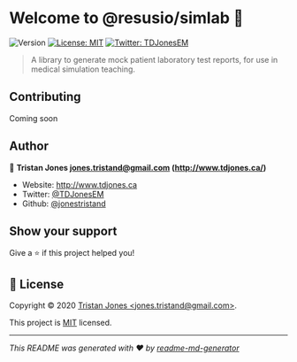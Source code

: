 # Welcome to @resusio/simlab 👋
![Version](https://img.shields.io/badge/version-0.4.0-blue.svg?cacheSeconds=2592000)
[![License: MIT](https://img.shields.io/badge/License-MIT-yellow.svg)](https://opensource.org/licenses/MIT)
[![Twitter: TDJonesEM](https://img.shields.io/twitter/follow/TDJonesEM.svg?style=social)](https://twitter.com/TDJonesEM)

> A library to generate mock patient laboratory test reports, for use in medical simulation teaching.

## Contributing
Coming soon

## Author

👤 **Tristan Jones <jones.tristand@gmail.com> (http://www.tdjones.ca/)**

* Website: http://www.tdjones.ca
* Twitter: [@TDJonesEM](https://twitter.com/TDJonesEM)
* Github: [@jonestristand](https://github.com/jonestristand)

## Show your support

Give a ⭐️ if this project helped you!

## 📝 License

Copyright © 2020 [Tristan Jones &lt;jones.tristand@gmail.com&gt;](https://github.com/jonestristand).

This project is [MIT](https://opensource.org/licenses/MIT) licensed.

***
_This README was generated with ❤️ by [readme-md-generator](https://github.com/kefranabg/readme-md-generator)_